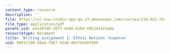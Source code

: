 ```yaml
---
content_type: resource
description: ''
file: https://ol-ocw-studio-app-qa.s3.amazonaws.com/courses/21m-621-theater-and-cultural-diversity-in-the-u-s-spring-2008/8951c19038adfb674140965f9c60f669_MIT21M_621S08_unit1ethnicn.pdf
file_type: application/pdf
parent_uid: e41d4fd0-297f-4a68-b16d-e8524a325a8a
resourcetype: Document
title: 'Writing assignment 1: Ethnic Notions response'
uid: 8951c190-38ad-fb67-4140-965f9c60f669
---
```

